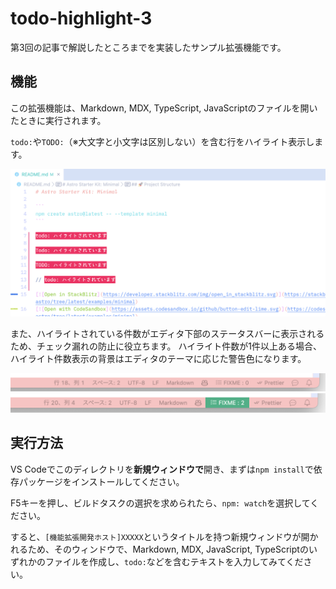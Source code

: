 # todo-highlight-3

第3回の記事で解説したところまでを実装したサンプル拡張機能です。

## 機能

この拡張機能は、Markdown, MDX, TypeScript, JavaScriptのファイルを開いたときに実行されます。

`todo:`や`TODO:`（※大文字と小文字は区別しない）を含む行をハイライト表示します。

![](https://raw.githubusercontent.com/codegrid/2023-vscode-extension/main/todo-highlight-3/doc/assets/highlight-todo.png)

また、ハイライトされている件数がエディタ下部のステータスバーに表示されるため、チェック漏れの防止に役立ちます。
ハイライト件数が1件以上ある場合、ハイライト件数表示の背景はエディタのテーマに応じた警告色になります。

![](https://raw.githubusercontent.com/codegrid/2023-vscode-extension/main/todo-highlight-3/doc/assets/fixme-count-0.png)
![](https://raw.githubusercontent.com/codegrid/2023-vscode-extension/main/todo-highlight-3/doc/assets/fixme-count-2.png)

## 実行方法

VS Codeでこのディレクトリを**新規ウィンドウで**開き、まずは`npm install`で依存パッケージをインストールしてください。

F5キーを押し、ビルドタスクの選択を求められたら、`npm: watch`を選択してください。

すると、`[機能拡張開発ホスト]XXXXX`というタイトルを持つ新規ウィンドウが開かれるため、そのウィンドウで、Markdown, MDX, JavaScript, TypeScriptのいずれかのファイルを作成し、`todo:`などを含むテキストを入力してみてください。
